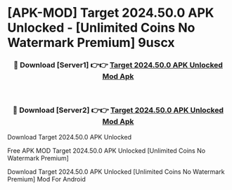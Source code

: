 # [APK-MOD] Target 2024.50.0 APK Unlocked - [Unlimited Coins No Watermark Premium] 9uscx



<div align="center">
<h3>🔴 Download [Server1] 👉👉 <a href="https://momento.my/?title=Target_2024.50.0_APK_Unlocked">Target 2024.50.0 APK Unlocked Mod Apk</a></h3><br>

<h3>🔴 Download [Server2] 👉👉 <a href="https://momento.my/?title=Target_2024.50.0_APK_Unlocked">Target 2024.50.0 APK Unlocked Mod Apk</a></h3>
</div>



Download Target 2024.50.0 APK Unlocked 

Free APK MOD Target 2024.50.0 APK Unlocked [Unlimited Coins No Watermark Premium]

Download Target 2024.50.0 APK Unlocked [Unlimited Coins No Watermark Premium] Mod For Android
